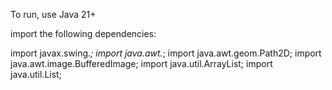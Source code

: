To run, use Java 21+

import the following dependencies: 

import javax.swing.*;
import java.awt.*;
import java.awt.geom.Path2D;
import java.awt.image.BufferedImage;
import java.util.ArrayList;
import java.util.List;
